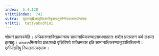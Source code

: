 ```yaml
---
index:  5.4.120
vrittiindex:  743
sutra:  सुप्रातसु�आसुदिवशारिकुक्षचतुरश्रैणीपदाजपदप्रोष्ठपदाः
vritti:  tattvabodhini 
---
```


शोभनं प्रातस्स्येति। अधिकरणशक्तिप्रधानस्य सामानाधिकरण्याऽसम्भवात्प्रातः शब्देन प्रातस्तनं कर्म लक्ष्यत इत्याहुः। `प्रातःकल्प`मित्यत्रेव प्रातःशब्दो वृत्तिविषये शक्तिमत्पर इति सामानाधिकरण्यानुपपत्तिरित्यन्ये। एणीपदादिषु निपातनात्पद्भावः।

